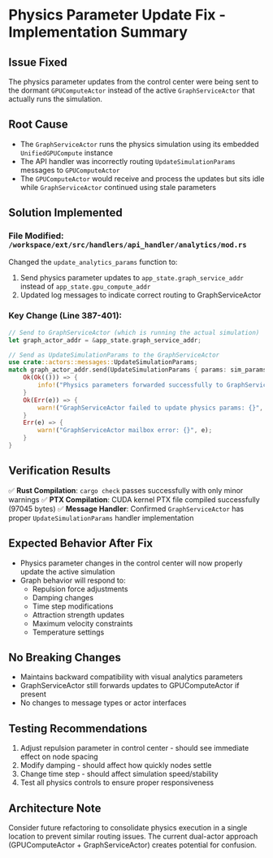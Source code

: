 # Physics Parameter Update Fix - Implementation Summary

## Issue Fixed
The physics parameter updates from the control center were being sent to the dormant `GPUComputeActor` instead of the active `GraphServiceActor` that actually runs the simulation.

## Root Cause
- The `GraphServiceActor` runs the physics simulation using its embedded `UnifiedGPUCompute` instance
- The API handler was incorrectly routing `UpdateSimulationParams` messages to `GPUComputeActor`
- The `GPUComputeActor` would receive and process the updates but sits idle while `GraphServiceActor` continued using stale parameters

## Solution Implemented

### File Modified: `/workspace/ext/src/handlers/api_handler/analytics/mod.rs`

Changed the `update_analytics_params` function to:
1. Send physics parameter updates to `app_state.graph_service_addr` instead of `app_state.gpu_compute_addr`
2. Updated log messages to indicate correct routing to GraphServiceActor

### Key Change (Line 387-401):
```rust
// Send to GraphServiceActor (which is running the actual simulation)
let graph_actor_addr = &app_state.graph_service_addr;

// Send as UpdateSimulationParams to the GraphServiceActor
use crate::actors::messages::UpdateSimulationParams;
match graph_actor_addr.send(UpdateSimulationParams { params: sim_params }).await {
    Ok(Ok(())) => {
        info!("Physics parameters forwarded successfully to GraphServiceActor");
    }
    Ok(Err(e)) => {
        warn!("GraphServiceActor failed to update physics params: {}", e);
    }
    Err(e) => {
        warn!("GraphServiceActor mailbox error: {}", e);
    }
}
```

## Verification Results
✅ **Rust Compilation**: `cargo check` passes successfully with only minor warnings
✅ **PTX Compilation**: CUDA kernel PTX file compiled successfully (97045 bytes)
✅ **Message Handler**: Confirmed `GraphServiceActor` has proper `UpdateSimulationParams` handler implementation

## Expected Behavior After Fix
- Physics parameter changes in the control center will now properly update the active simulation
- Graph behavior will respond to:
  - Repulsion force adjustments
  - Damping changes
  - Time step modifications
  - Attraction strength updates
  - Maximum velocity constraints
  - Temperature settings

## No Breaking Changes
- Maintains backward compatibility with visual analytics parameters
- GraphServiceActor still forwards updates to GPUComputeActor if present
- No changes to message types or actor interfaces

## Testing Recommendations
1. Adjust repulsion parameter in control center - should see immediate effect on node spacing
2. Modify damping - should affect how quickly nodes settle
3. Change time step - should affect simulation speed/stability
4. Test all physics controls to ensure proper responsiveness

## Architecture Note
Consider future refactoring to consolidate physics execution in a single location to prevent similar routing issues. The current dual-actor approach (GPUComputeActor + GraphServiceActor) creates potential for confusion.